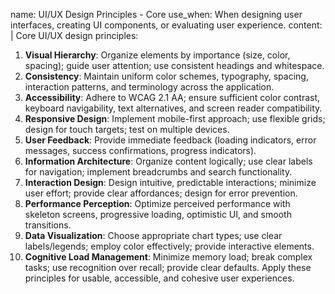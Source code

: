 name: UI/UX Design Principles - Core
use_when: When designing user interfaces, creating UI components, or evaluating user experience.
content: |
  Core UI/UX design principles:
  1.  **Visual Hierarchy**: Organize elements by importance (size, color, spacing); guide user attention; use consistent headings and whitespace.
  2.  **Consistency**: Maintain uniform color schemes, typography, spacing, interaction patterns, and terminology across the application.
  3.  **Accessibility**: Adhere to WCAG 2.1 AA; ensure sufficient color contrast, keyboard navigability, text alternatives, and screen reader compatibility.
  4.  **Responsive Design**: Implement mobile-first approach; use flexible grids; design for touch targets; test on multiple devices.
  5.  **User Feedback**: Provide immediate feedback (loading indicators, error messages, success confirmations, progress indicators).
  6.  **Information Architecture**: Organize content logically; use clear labels for navigation; implement breadcrumbs and search functionality.
  7.  **Interaction Design**: Design intuitive, predictable interactions; minimize user effort; provide clear affordances; design for error prevention.
  8.  **Performance Perception**: Optimize perceived performance with skeleton screens, progressive loading, optimistic UI, and smooth transitions.
  9.  **Data Visualization**: Choose appropriate chart types; use clear labels/legends; employ color effectively; provide interactive elements.
  10. **Cognitive Load Management**: Minimize memory load; break complex tasks; use recognition over recall; provide clear defaults.
  Apply these principles for usable, accessible, and cohesive user experiences.


